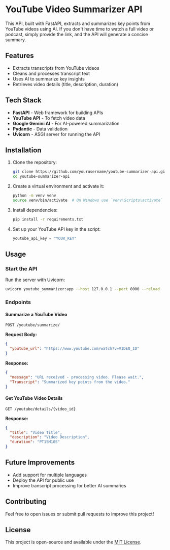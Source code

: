 # YouTube Video Summarizer API

This API, built with FastAPI, extracts and summarizes key points from YouTube videos using AI. If you don't have time to watch a full video or podcast, simply provide the link, and the API will generate a concise summary.

## Features
- Extracts transcripts from YouTube videos
- Cleans and processes transcript text
- Uses AI to summarize key insights
- Retrieves video details (title, description, duration)

## Tech Stack
- **FastAPI** - Web framework for building APIs
- **YouTube API** - To fetch video data
- **Google Gemini AI** - For AI-powered summarization
- **Pydantic** - Data validation
- **Uvicorn** - ASGI server for running the API

## Installation

1. Clone the repository:
   ```sh
   git clone https://github.com/yourusername/youtube-summarizer-api.git
   cd youtube-summarizer-api
   ```

2. Create a virtual environment and activate it:
   ```sh
   python -m venv venv
   source venv/bin/activate  # On Windows use `venv\Scripts\activate`
   ```

3. Install dependencies:
   ```sh
   pip install -r requirements.txt
   ```

4. Set up your YouTube API key in the script:
   ```python
   youtube_api_key = "YOUR_KEY"
   ```

## Usage

### Start the API
Run the server with Uvicorn:
```sh
uvicorn youtube_summarizer:app --host 127.0.0.1 --port 8000 --reload
```

### Endpoints

#### Summarize a YouTube Video
```http
POST /youtube/summarize/
```
**Request Body:**
```json
{
  "youtube_url": "https://www.youtube.com/watch?v=VIDEO_ID"
}
```
**Response:**
```json
{
  "message": "URL received - processing video. Please wait.",
  "Transcript": "Summarized key points from the video."
}
```

#### Get YouTube Video Details
```http
GET /youtube/details/{video_id}
```
**Response:**
```json
{
  "title": "Video Title",
  "description": "Video Description",
  "duration": "PT15M10S"
}
```

## Future Improvements
- Add support for multiple languages
- Deploy the API for public use
- Improve transcript processing for better AI summaries

## Contributing
Feel free to open issues or submit pull requests to improve this project!

## License
This project is open-source and available under the [MIT License](LICENSE).
